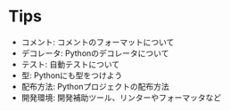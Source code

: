 # Tips

- コメント: コメントのフォーマットについて
- デコレータ: Pythonのデコレータについて
- テスト: 自動テストについて
- 型: Pythonにも型をつけよう
- 配布方法: Pythonプロジェクトの配布方法
- 開発環境: 開発補助ツール、リンターやフォーマッタなど
